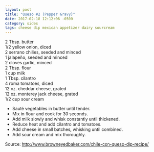 ```yaml
---
layout: post
title: "Queso #2 (Pepper Gravy)"
date: 2017-02-18 12:12:06 -0500
category: sides
tags: cheese dip mexican appetizer dairy sourcream
---
```

2 Tbsp. butter  
1/2 yellow onion, diced  
2 serrano chilies, seeded and minced  
1 jalapeño, seeded and minced  
2 cloves garlic, minced  
2 Tbsp. flour  
1 cup milk  
1 Tbsp. cilantro  
4 roma tomatoes, diced  
12 oz. cheddar cheese, grated  
12 oz. monterey jack cheese, grated  
1/2 cup sour cream  
<ul>
 	<li>Sauté vegetables in butter until tender.</li>
 	<li>Mix in flour and cook for 30 seconds.</li>
 	<li>Add milk slowly and whisk constantly until thickened.</li>
 	<li>Reduce heat and add cilantro and tomatoes.</li>
 	<li>Add cheese in small batches, whisking until combined.</li>
 	<li>Add sour cream and mix thoroughly.</li>
</ul>
  
<p>Source: <a href="http://www.browneyedbaker.com/chile-con-queso-dip-recipe/">http://www.browneyedbaker.com/chile-con-queso-dip-recipe/</a></p>
